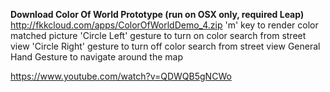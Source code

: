 
<b>Download Color Of World Prototype (run on OSX only, required Leap) </b>  
http://fkkcloud.com/apps/ColorOfWorldDemo_4.zip
'm' key to render color matched picture
'Circle Left' gesture to turn on color search from street view
'Circle Right' gesture to turn off color search from street view
General Hand Gesture to navigate around the map

https://www.youtube.com/watch?v=QDWQB5gNCWo



